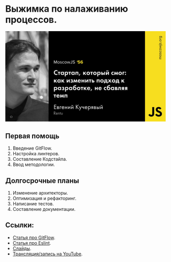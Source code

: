 # Выжимка по налаживанию процессов.

![Cover](cover.jpg)

## Первая помощь

1. Введение GitFlow.
2. Настройка линтеров.
3. Составление Кодстайла.
4. Ввод методологии.

## Долгосрочные планы

1. Изменение архитекторы.
2. Оптимизация и рефакторинг.
3. Написание тестов.
4. Составление документации.

## Ссылки:

* [Статья про GitFlow](/articles/gitflow).
* [Статья про Eslint](/articles/eslint/).
* [Слайды](https://disk.yandex.ru/i/hq2TwCbmCB37Ww).
* [Трансляция/запись на YouTube](https://www.youtube.com/watch?v=qunlZ03bpKw).
